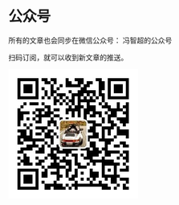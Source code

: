 # 公众号

所有的文章也会同步在微信公众号： 冯智超的公众号

扫码订阅，就可以收到新文章的推送。

![冯智超的公众号](/images/assets/weixin_mp_qrcode.jpeg)
